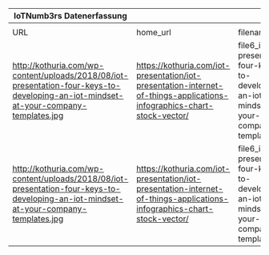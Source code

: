 |IoTNumb3rs Datenerfassung|||||||||||
| ---- | ---- | ---- | ---- | ---- | ---- | ---- | ---- | ---- | ---- | ---- |
||||||||||||
|URL|home_url|filename|device_class|device_count|market_class|market_volume|prognosis_year|publication_year|authorship_class|Dropbox folder|
|http://kothuria.com/wp-content/uploads/2018/08/iot-presentation-four-keys-to-developing-an-iot-mindset-at-your-company-templates.jpg|https://kothuria.com/iot-presentation/iot-presentation-internet-of-things-applications-infographics-chart-stock-vector/|file6_iot-presentation-four-keys-to-developing-an-iot-mindset-at-your-company-templates.jpg|Generic IoT|26000000000|||2020|unknown|company|JinlinHolic/20181125-0000|
|http://kothuria.com/wp-content/uploads/2018/08/iot-presentation-four-keys-to-developing-an-iot-mindset-at-your-company-templates.jpg|https://kothuria.com/iot-presentation/iot-presentation-internet-of-things-applications-infographics-chart-stock-vector/|file6_iot-presentation-four-keys-to-developing-an-iot-mindset-at-your-company-templates.jpg|||value|4000000000000-11000000000000|2020|unknown|company||
